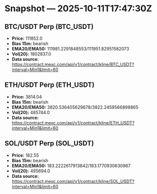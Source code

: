 # Snapshot — 2025-10-11T17:47:30Z

## BTC/USDT Perp (BTC_USDT)
- **Price:** 111852.0
- **Bias 15m:** bearish
- **EMA20/EMA50:** 111981.2291848553/111951.82951582073
- **Vol(20):** 1802837.0
- **Data source:** https://contract.mexc.com/api/v1/contract/kline/BTC_USDT?interval=Min1&limit=60

## ETH/USDT Perp (ETH_USDT)
- **Price:** 3814.04
- **Bias 15m:** bearish
- **EMA20/EMA50:** 3820.536405629678/3822.2459566898865
- **Vol(20):** 485744.0
- **Data source:** https://contract.mexc.com/api/v1/contract/kline/ETH_USDT?interval=Min1&limit=60

## SOL/USDT Perp (SOL_USDT)
- **Price:** 182.55
- **Bias 15m:** bearish
- **EMA20/EMA50:** 183.2222617913842/183.1770930630967
- **Vol(20):** 495694.0
- **Data source:** https://contract.mexc.com/api/v1/contract/kline/SOL_USDT?interval=Min1&limit=60
